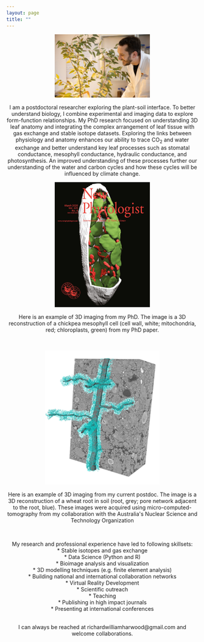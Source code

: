 ```yaml
---
layout: page
title: ""
---
```

<p align="center">
<img  src="richardharwood.png" width="250" >
 </p> 
<p align="center">
I am a postdoctoral researcher exploring the plant-soil interface. To better understand biology, I combine experimental and imaging data to explore form-function relationships. My PhD research focused on understanding 3D leaf anatomy and integrating the complex arrangement of leaf tissue with gas exchange and stable isotope datasets. Exploring the links between physiology and anatomy enhances our ability to trace CO<sub>2</sub> and water exchange and better understand key leaf processes such as stomatal conductance, mesophyll conductance, hydraulic conductance, and photosynthesis. An improved understanding of these processes further our understanding of the water and carbon cycles and how these cycles will be influenced by climate change.
</p>


<p align="center">
<img  src="newphytcover.jpg" width="250" >
 </p> 
  
<p align="center">
Here is an example of 3D imaging from my PhD. The image is a 3D reconstruction of a chickpea mesophyll cell (cell wall, white; mitochondria, red; chloroplasts, green) from my PhD paper. 
</p>
<br />

<p align="center">
<img  src="ANSTO_2024_Figure.png" width="300">
</p> 
<p align="center">
Here is an example of 3D imaging from my current postdoc. The image is a 3D reconstruction of a wheat root in soil (root, grey; pore network adjacent to the root, blue). These images were acquired using micro-computed-tomography from my collaboration with the Australia's Nuclear Science and Technology Organization  
</p>
<br />

<p align="center">
My research and professional experience have led to following skillsets: <br />
* Stable isotopes and gas exchange <br />
* Data Science (Python and R) <br />
* Bioimage analysis and visualization <br />
* 3D modelling techniques (e.g. finite element analysis) <br />
* Building national and international collaboration networks <br />
* Virtual Reality Development  <br />
* Scientific outreach  <br />
* Teaching <br />
* Publishing in high impact journals  <br />
* Presenting at international conferences  <br />
<br />
</p>

<p align="center">
I can always be reached at richardwilliamharwood@gmail.com and welcome collaborations. 
</p>

